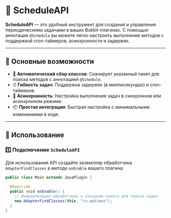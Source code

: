 # 📜 ScheduleAPI  

**ScheduleAPI** — это удобный инструмент для создания и управления периодическими задачами в ваших Bukkit-плагинах. С помощью аннотации `@Schedule` вы можете легко настроить выполнение методов с поддержкой cron-таймеров, асинхронности и задержек.

---

## 🚀 Основные возможности
- 🧩 **Автоматический сбор классов**: Сканирует указанный пакет для поиска методов с аннотацией `@Schedule`.  
- ⏰ **Гибкость задач**: Поддержка задержек (в миллисекундах) и cron-таймеров.  
- 🔄 **Асинхронность**: Настройка выполнения задач в синхронном или асинхронном режиме.  
- 📦 **Простая интеграция**: Быстрая настройка с минимальными изменениями в коде.

---

## 📖 Использование

### 1️⃣ Подключение `ScheduleAPI`

Для использования API создайте экземпляр обработчика `AdapterFindClasses` в методе `onEnable` вашего плагина:

```java
public class Main extends JavaPlugin {

  @Override
  public void onEnable() {
    // Инициализация обработчика и указание пакета для поиска задач
    new AdapterFindClasses(this, "ru.optimus");
  }
}
```
